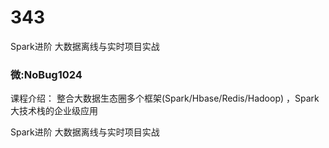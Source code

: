 # 343
Spark进阶 大数据离线与实时项目实战
### 微:NoBug1024 


课程介绍：
整合大数据生态圈多个框架(Spark/Hbase/Redis/Hadoop) ，Spark大技术栈的企业级应用

Spark进阶 大数据离线与实时项目实战
